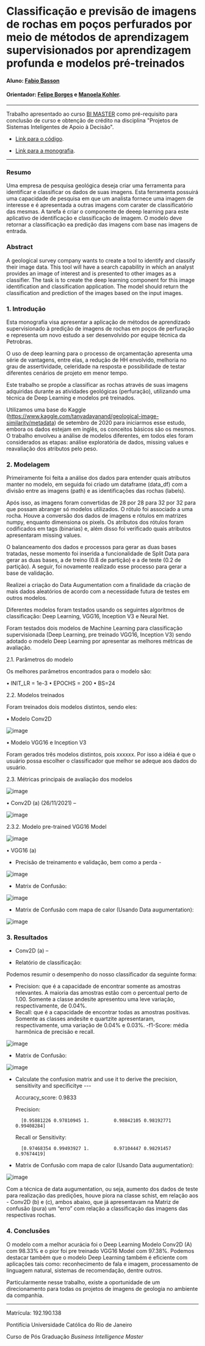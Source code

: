 <!-- antes de enviar a versão final, solicitamos que todos os comentários, colocados para orientação ao aluno, sejam removidos do arquivo -->
# Classificação e previsão de imagens de rochas em poços perfurados por meio de métodos de aprendizagem supervisionados por aprendizagem profunda e modelos pré-treinados

#### Aluno: [Fabio Basson](https://github.com/fabiobasson/Bi-Master/blob/mai)
#### Orientador: [Felipe Borges](https://github.com/FelipeBorgesC) e [Manoela Kohler](https://github.com/link_do_github).

---

Trabalho apresentado ao curso [BI MASTER](https://ica.puc-rio.ai/bi-master) como pré-requisito para conclusão de curso e obtenção de crédito na disciplina "Projetos de Sistemas Inteligentes de Apoio à Decisão".

<!-- para os links a seguir, caso os arquivos estejam no mesmo repositório que este README, não há necessidade de incluir o link completo: basta incluir o nome do arquivo, com extensão, que o GitHub completa o link corretamente -->
- [Link para o código](https://github.com/fabiobasson/Bi-Master). <!-- caso não aplicável, remover esta linha -->

- [Link para a monografia](https://link_da_monografia.com). <!-- caso não aplicável, remover esta linha -->

---

### Resumo

<!-- trocar o texto abaixo pelo resumo do trabalho, em português -->

Uma empresa de pesquisa geológica deseja criar uma ferramenta para identificar e classificar os dados de suas imagens. Esta ferramenta possuirá uma capacidade de pesquisa em que um analista fornece uma imagem de interesse e é apresentada a outras imagens com carater de classificatório das mesmas.
A tarefa é criar o componente de deeep learning para este aplicativo de identificação e classificação de imagem. O modelo deve retornar a classificação ea predição das imagens com base nas imagens de entrada.


### Abstract <!-- Opcional! Caso não aplicável, remover esta seção -->

<!-- trocar o texto abaixo pelo resumo do trabalho, em inglês -->

A geological survey company wants to create a tool to identify and classify their image data. This tool will have a search capability in which an analyst provides an image of interest and is presented to other images as a classifier.
The task is to create the deep learning component for this image identification and classification application. The model should return the classification and prediction of the images based on the input images.


### 1. Introdução

Esta monografia visa apresentar a aplicação de métodos de aprendizado supervisionado à predição de imagens de rochas em poços de perfuração e representa um novo estudo a ser desenvolvido por equipe técnica da Petrobras. 

O uso de deep learning para o processo de orçamentação apresenta uma série de vantagens, entre elas, a redução de HH envolvido, melhoria no grau de assertividade, celeridade na resposta e possibilidade de testar diferentes cenários de projeto em menor tempo. 

Este trabalho se propõe a classificar as rochas através de suas imagens adquiridas durante as atividades geológicas (perfuração), utilizando uma técnica de Deep Learning e modelos pré treinados. 

Utilizamos uma base do Kaggle (https://www.kaggle.com/tanyadayanand/geological-image-similarity/metadata) de setembro de 2020 para iniciarmos esse estudo, embora os dados estejam em inglês, os conceitos básicos são os mesmos. O trabalho envolveu a análise de modelos diferentes, em todos eles foram considerados as etapas: análise exploratória de dados, missing values e reavaliação dos atributos pelo peso.

### 2. Modelagem

Primeiramente foi feita a análise dos dados para entender quais atributos manter no modelo, em seguida foi criado um dataframe (data_df) com a divisão entre as imagens (path) e as identificações das rochas (labels).
    
Após isso, as imagens foram convertidas de 28 por 28 para 32 por 32 para que possam abranger só modelos utilizados. O rótulo foi associado a uma rocha. Houve a conversão dos dados de imagens e rótulos em matrizes numpy, enquanto dimensiona os pixels. Os atributos dos rótulos foram codificados em tags (binarias) e, além disso foi verificado quais atributos apresentaram missing values.

O balanceamento dos dados e processos para gerar as duas bases tratadas, nesse momento foi inserida a funcionalidade de Split Data para gerar as duas bases, a de treino (0.8 de partição) e a de teste (0.2 de partição). A seguir, foi novamente realizado esse processo para gerar a base de validação.
    
Realizei a criação do Data Augumentation com a finalidade da criação de mais dados aleatórios de acordo com a necessidade futura de testes em outros modelos.

Diferentes modelos foram testados usando os seguintes algoritmos de classificação: Deep Learning, VGG16, Inception V3 e Neural Net.

Foram testados dois modelos de Machine Learning para classificação supervisionada (Deep Learning, pre treinado VGG16, Inception V3) sendo adotado o modelo Deep Learning por apresentar as melhores métricas de avaliação.

2.1. Parâmetros do modelo

Os melhores parâmetros encontrados para o modelo são:

•	INIT_LR = 1e-3
•	EPOCHS = 200
•	BS=24

2.2. Modelos treinados

Foram treinados dois modelos distintos, sendo eles:

•	Modelo Conv2D 

![image](https://user-images.githubusercontent.com/58257963/151557815-0f2d248a-a855-41c3-9f01-8f7709e90970.png)

•	Modelo VGG16 e Inception V3

Foram gerados três modelos distintos, pois xxxxxx. Por isso a idéia é que o usuário possa escolher o classificador que melhor se adeque aos dados do usuário.

2.3. Métricas principais de avaliação dos modelos

![image](https://user-images.githubusercontent.com/58257963/143921190-eb309c34-d8fc-4a3c-8450-a96ba1faa952.png)

•	Conv2D (a) (26/11/2021) – 

![image](https://user-images.githubusercontent.com/58257963/151558482-474e4a24-4264-47a4-9e4a-7584aa86c87d.png)

2.3.2. Modelo pre-trained VGG16 Model 

![image](https://user-images.githubusercontent.com/58257963/144240578-b7b6342c-ec64-438e-b18f-b0971861a95d.png)

•	VGG16 (a)

- Precisão de treinamento e validação, bem como a perda - 

![image](https://user-images.githubusercontent.com/58257963/151558828-13a7db9b-10d1-4bae-a4e7-81b0100b4672.png)

- Matrix de Confusão:

![image](https://user-images.githubusercontent.com/58257963/151558968-62ecacee-e654-47f9-ab7c-5f315df92c1e.png)
 
- Matrix de Confusão com mapa de calor (Usando Data augumentation):

![image](https://user-images.githubusercontent.com/58257963/151559090-3d49f3e9-315d-4a7e-899f-afc68a86fcc8.png)

### 3. Resultados

- Conv2D (a) – 

- Relatório de classificação:

Podemos resumir o desempenho do nosso classificador da seguinte forma: 
- Precision: que é a capacidade de encontrar somente as amostras relevantes. A maioria das amostras estão com o percentual perto de 1.00. Somente a classe andesite apresentou uma leve variação, respectivamente, de 0.04%.
- Recall: que é a capacidade de encontrar todas as amostras positivas. Somente as classes andesite e quartzite apresentaram, respectivamente, uma variação de 0.04% e 0.03%.
-f1-Score: média harmônica de precisão e recall.

![image](https://user-images.githubusercontent.com/58257963/151560777-b2380aa1-c29c-4477-86db-37a9286524d0.png)

- Matrix de Confusão:

![image](https://user-images.githubusercontent.com/58257963/151560887-84d0f764-955f-4741-9648-5a03e284ec16.png)

- Calculate the confusion matrix and use it to derive the precision, sensitivity and specificitye --- 

    Accuracy_score: 0.9833

    Precision:

        [0.95881226 0.97810945 1.         0.98842105 0.98192771 0.99408284]

    Recall or Sensitivity:

        [0.97468354 0.99493927 1.         0.97104447 0.98291457 0.97674419]


- Matrix de Confusão com mapa de calor (Usando Data augumentation):

![image](https://user-images.githubusercontent.com/58257963/151561040-4e7c818b-ce0c-46d8-904a-6b7e232cb8e7.png)

Com a técnica de data augumentation, ou seja, aumento dos dados de teste para realização das predições, houve piora na classe schist, em relação aos - Conv2D (b) e (c), ambos abaixo, que já apresentavam na Matriz de confusão (pura) um “erro” com relação a classificação das imagens das respectivas rochas. 

### 4. Conclusões

O modelo com a melhor acurácia foi o Deep Learning Modelo Conv2D (A) com 98.33% e o pior foi pre treinado VGG16 Model com 97.38%. Podemos destacar também que o modelo Deep Learning também é eficiente com aplicações tais como: reconhecimento de fala e imagem, processamento de linguagem natural, sistemas de recomendação, dentre outros.

Particularmente nesse trabalho, existe a oportunidade de um direcionamento para todas os projetos de imagens de geologia no ambiente da companhia.

---

Matrícula: 192.190.138

Pontifícia Universidade Católica do Rio de Janeiro

Curso de Pós Graduação *Business Intelligence Master*
